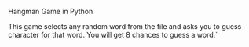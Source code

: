Hangman Game in Python

This game selects any random word from the file and asks you to guess character for that word.
You will get 8 chances to guess a word.`
